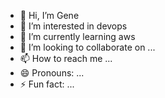 - 👋 Hi, I’m Gene
- 👀 I’m interested in devops
- 🌱 I’m currently learning aws
- 💞️ I’m looking to collaborate on ...
- 📫 How to reach me ...
- 😄 Pronouns: ...
- ⚡ Fun fact: ...

<!---
genemulyo/genemulyo is a ✨ special ✨ repository because its `README.md` (this file) appears on your GitHub profile.
You can click the Preview link to take a look at your changes.
--->
